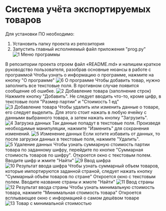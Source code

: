 # Система учёта экспортируемых товаров
Для установки ПО необходимо:
1) Установить папку проекта из репозитория
2) Запустить главный исполняемый файл приложения "prog.py"
![1 Меню программы](https://github.com/user-attachments/assets/3508a58e-7548-4c76-9a2a-6819432f0dbf)


В репозитории проекта отроем файл «README.md» и напишем краткое руководство пользователя, разобрав основные нюансы в работе с программой
Чтобы узнать о информацию о программе, нажмите на кнопку "О программе"
![6 О программе](https://github.com/user-attachments/assets/cf964431-579a-4acd-b51c-56ec84f6069e)
Чтобы добавить товар, нужно заполнить все текстовые поля. В противном случае появится сообщение об ошибке.
![2 Добавление товара (заполнение строк)](https://github.com/user-attachments/assets/8fd2a19f-a129-4c5d-8564-7393d5184f2e)
Нажмите кнопку "Добавить". Не следует вводить что-то, кроме цифр, в текстовые поля "Размер партии" и "Стоимость 1 ед"
![3 Добавление товара](https://github.com/user-attachments/assets/e9dff6a8-d7f9-4b85-a02b-eff08ea7f2b0)
Чтобы удалить или изменить данные о товаре, его следует выделить. Для этого стоит нажать в любую ячейку с данными выбранного товара, а затем нажать кнопку "Загрузить". 
![4 Загрузка данных](https://github.com/user-attachments/assets/7e13e935-e827-418e-b443-6c94bacafcd7)
Так данные попадут в текстовые поля. Произведя необходимые манипуляции, нажмите "Изменить" для сохранения изменений. 
![5 Изменение данных](https://github.com/user-attachments/assets/22cbb5dc-91de-44ee-8ba3-7aef4b188d09)
Если хотите избавить от данных, то после загрузки данных в текстовые поля, нажмите "Удалить".
![5 Удаление данных](https://github.com/user-attachments/assets/6b31c774-07fd-447e-b77a-090f673fcbcb)
Чтобы узнать суммарную стоимость партии товара по заданному шифру, перейдите по кнопке "Суммарная стоимость товаров по шифру".
Откроется окно с текстовым полем. Вводите шифр и жмите "Найти"
![9 Ввод шифра](https://github.com/user-attachments/assets/e8443478-9287-48a2-82cf-7e4591a15f94)
![10 Результат ввода шифра](https://github.com/user-attachments/assets/46abaf38-f21f-46eb-8b23-ee93ec41967e)
Чтобы узнать суммарный объем товаров, которые импортируются заданной страной, следует нажать кнопку "Суммарный объём товаров по стране"
Откроется окно с текстовым полем. Вводите название страны и жмоте "Найти"
![11 Ввод страны](https://github.com/user-attachments/assets/cecb933a-c00c-4c95-ba14-a2d0d4fc995f)
![12 Результат ввода страны](https://github.com/user-attachments/assets/6845f882-af2d-4f5d-a1dc-22254dc551b4)
Чтобы узнать минимальную стоимость товара, нажмите "Минимальная стоимость товара"
Откроется всплывающее окно с информацией о самом дешёвом товаре
![13 Товар с минимальной стоимостью](https://github.com/user-attachments/assets/b9c9743d-cf30-4e48-a9a5-e19243fea5e0)














